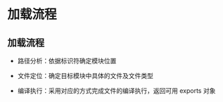 # 加载流程

## 加载流程

  - 路径分析：依据标识符确定模块位置

  - 文件定位：确定目标模块中具体的文件及文件类型

  - 编译执行：采用对应的方式完成文件的编译执行，返回可用 exports 对象
